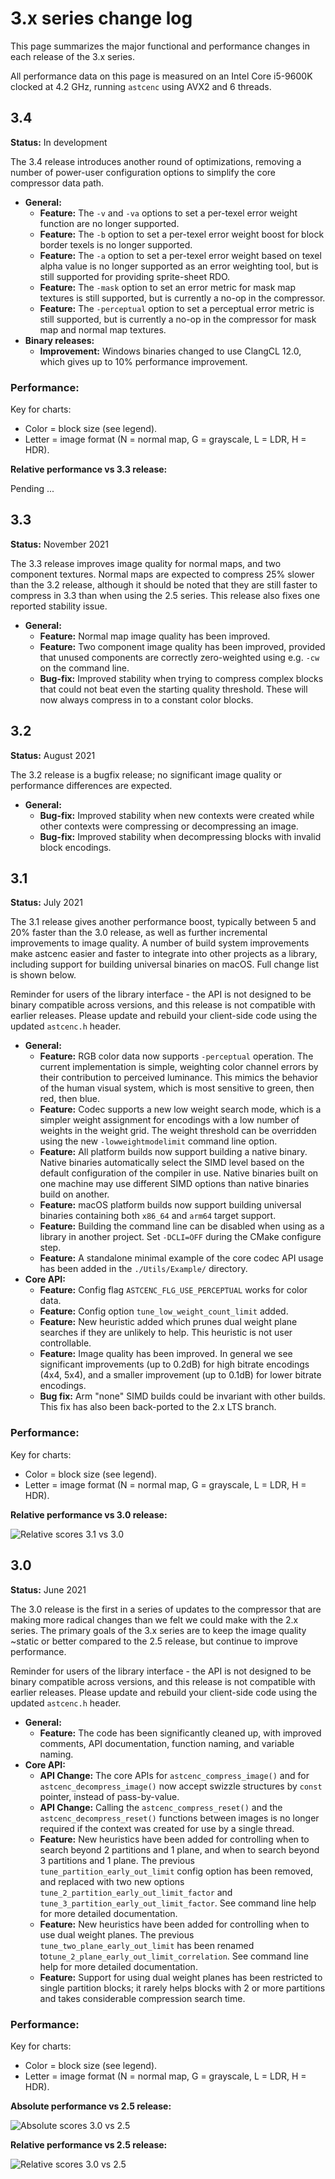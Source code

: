 # 3.x series change log

This page summarizes the major functional and performance changes in each
release of the 3.x series.

All performance data on this page is measured on an Intel Core i5-9600K
clocked at 4.2 GHz, running `astcenc` using AVX2 and 6 threads.


<!-- ---------------------------------------------------------------------- -->
## 3.4

**Status:** In development

The 3.4 release introduces another round of optimizations, removing a number
of power-user configuration options to simplify the core compressor data path.

* **General:**
  * **Feature:** The `-v` and `-va` options to set a per-texel error weight
    function are no longer supported.
  * **Feature:** The `-b` option to set a per-texel error weight boost for
    block border texels is no longer supported.
  * **Feature:** The `-a` option to set a per-texel error weight based on texel
    alpha value is no longer supported as an error weighting tool, but is still
    supported for providing sprite-sheet RDO.
  * **Feature:** The `-mask` option to set an error metric for mask map
    textures is still supported, but is currently a no-op in the compressor.
  * **Feature:** The `-perceptual` option to set a perceptual error metric is
    still supported, but is currently a no-op in the compressor for mask map
    and normal map textures.
* **Binary releases:**
  * **Improvement:** Windows binaries changed to use ClangCL 12.0, which gives
    up to 10% performance improvement.

### Performance:

Key for charts:

* Color = block size (see legend).
* Letter = image format (N = normal map, G = grayscale, L = LDR, H = HDR).

**Relative performance vs 3.3 release:**

Pending ...

<!-- ---------------------------------------------------------------------- -->
## 3.3

**Status:** November 2021

The 3.3 release improves image quality for normal maps, and two component
textures. Normal maps are expected to compress 25% slower than the 3.2
release, although it should be noted that they are still faster to compress
in 3.3 than when using the 2.5 series. This release also fixes one reported
stability issue.

* **General:**
  * **Feature:** Normal map image quality has been improved.
  * **Feature:** Two component image quality has been improved, provided
    that unused components are correctly zero-weighted using e.g. `-cw` on the
    command line.
  * **Bug-fix:** Improved stability when trying to compress complex blocks that
    could not beat even the starting quality threshold. These will now always
    compress in to a constant color blocks.

<!-- ---------------------------------------------------------------------- -->
## 3.2

**Status:** August 2021

The 3.2 release is a bugfix release; no significant image quality or
performance differences are expected.

* **General:**
  * **Bug-fix:** Improved stability when new contexts were created while other
    contexts were compressing or decompressing an image.
  * **Bug-fix:** Improved stability when decompressing blocks with invalid
    block encodings.

<!-- ---------------------------------------------------------------------- -->
## 3.1

**Status:** July 2021

The 3.1 release gives another performance boost, typically between 5 and 20%
faster than the 3.0 release, as well as further incremental improvements to
image quality. A number of build system improvements make astcenc easier and
faster to integrate into other projects as a library, including support for
building universal binaries on macOS. Full change list is shown below.

Reminder for users of the library interface - the API is not designed to be
binary compatible across versions, and this release is not compatible with
earlier releases. Please update and rebuild your client-side code using the
updated `astcenc.h` header.

* **General:**
  * **Feature:** RGB color data now supports `-perceptual` operation. The
    current implementation is simple, weighting color channel errors by their
    contribution to perceived luminance. This mimics the behavior of the human
    visual system, which is most sensitive to green, then red, then blue.
  * **Feature:** Codec supports a new low weight search mode, which is a
    simpler weight assignment for encodings with a low number of weights in the
    weight grid. The weight threshold can be overridden using the new
    `-lowweightmodelimit` command line option.
  * **Feature:** All platform builds now support building a native binary.
    Native binaries automatically select the SIMD level based on the default
    configuration of the compiler in use. Native binaries built on one machine
    may use different SIMD options than native binaries build on another.
  * **Feature:** macOS platform builds now support building universal binaries
    containing both `x86_64` and `arm64` target support.
  * **Feature:** Building the command line can be disabled when using as a
    library in another project. Set `-DCLI=OFF` during the CMake configure
    step.
  * **Feature:** A standalone minimal example of the core codec API usage has
    been added in the `./Utils/Example/` directory.
* **Core API:**
  * **Feature:** Config flag `ASTCENC_FLG_USE_PERCEPTUAL` works for color data.
  * **Feature:** Config option `tune_low_weight_count_limit` added.
  * **Feature:** New heuristic added which prunes dual weight plane searches if
    they are unlikely to help. This heuristic is not user controllable.
  * **Feature:** Image quality has been improved. In general we see significant
    improvements (up to 0.2dB) for high bitrate encodings (4x4, 5x4), and a
    smaller improvement (up to 0.1dB) for lower bitrate encodings.
  * **Bug fix:** Arm "none" SIMD builds could be invariant with other builds.
    This fix has also been back-ported to the 2.x LTS branch.

### Performance:

Key for charts:

* Color = block size (see legend).
* Letter = image format (N = normal map, G = grayscale, L = LDR, H = HDR).

**Relative performance vs 3.0 release:**

![Relative scores 3.1 vs 3.0](./ChangeLogImg/relative-3.0-to-3.1.png)

<!-- ---------------------------------------------------------------------- -->
## 3.0

**Status:** June 2021

The 3.0 release is the first in a series of updates to the compressor that are
making more radical changes than we felt we could make with the 2.x series.
The primary goals of the 3.x series are to keep the image quality ~static or
better compared to the 2.5 release, but continue to improve performance.

Reminder for users of the library interface - the API is not designed to be
binary compatible across versions, and this release is not compatible with
earlier releases. Please update and rebuild your client-side code using the
updated `astcenc.h` header.

* **General:**
  * **Feature:** The code has been significantly cleaned up, with improved
    comments, API documentation, function naming, and variable naming.
* **Core API:**
  * **API Change:** The core APIs for `astcenc_compress_image()` and for
    `astcenc_decompress_image()` now accept swizzle structures by `const`
    pointer, instead of pass-by-value.
  * **API Change:** Calling the `astcenc_compress_reset()` and the
    `astcenc_decompress_reset()` functions between images is no longer required
    if the context was created for use by a single thread.
  * **Feature:** New heuristics have been added for controlling when to search
    beyond 2 partitions and 1 plane, and when to search beyond 3 partitions and
    1 plane. The previous `tune_partition_early_out_limit` config option has
    been removed, and replaced with two new options
    `tune_2_partition_early_out_limit_factor` and
    `tune_3_partition_early_out_limit_factor`. See command line help for more
    detailed documentation.
  * **Feature:** New heuristics have been added for controlling when to use
    dual weight planes. The previous `tune_two_plane_early_out_limit` has been
    renamed to`tune_2_plane_early_out_limit_correlation`. See command line help
    for more detailed documentation.
  * **Feature:** Support for using dual weight planes has been restricted to
    single partition blocks; it rarely helps blocks with 2 or more partitions
    and takes considerable compression search time.

### Performance:

Key for charts:

* Color = block size (see legend).
* Letter = image format (N = normal map, G = grayscale, L = LDR, H = HDR).

**Absolute performance vs 2.5 release:**

![Absolute scores 3.0 vs 2.5](./ChangeLogImg/absolute-2.5-to-3.0.png)

**Relative performance vs 2.5 release:**

![Relative scores 3.0 vs 2.5](./ChangeLogImg/relative-2.5-to-3.0.png)
